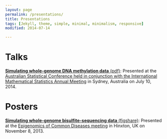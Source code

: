 ```yaml
---
layout: page
permalink: /presentations/
title: Presentations
tags: [Jekyll, theme, simple, minimal, minimalism, responsive]
modified: 2014-07-14

---
```



# Talks

[__Simulating whole-genome DNA methylation data__ (pdf)](talks/ASC2014_Peter_Hickey.pdf): Presented at the [Australian Statistical Conference held in conjunction with the International Mathematical Statistics Annual Meeting](http://ims-asc2014.com/) in Sydney, Australia on July 10, 2014.

# Posters

[__Simulating whole-genome bisulfite-sequencing data__ (figshare)](http://figshare.com/articles/Simulating_whole_genome_bisulfite_sequencing_data/834976): Presented at the [Epigenomics of Common Diseases meeting](https://registration.hinxton.wellcome.ac.uk/display_info.asp?id=356) in Hinxton, UK on November 8, 2013.

